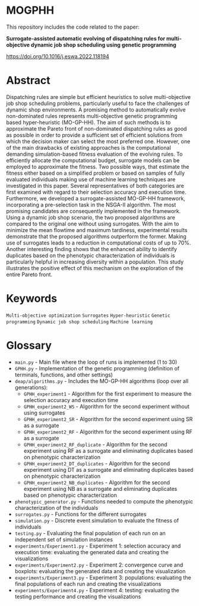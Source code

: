# MOGPHH
This repository includes the code related to the paper:

**Surrogate-assisted automatic evolving of dispatching rules for multi-objective dynamic job shop scheduling using genetic programming**

https://doi.org/10.1016/j.eswa.2022.118194

# Abstract
Dispatching rules are simple but efficient heuristics to solve multi-objective job shop scheduling problems, particularly useful to face the challenges of dynamic shop environments. A promising method to automatically evolve non-dominated rules represents multi-objective genetic programming based hyper-heuristic (MO-GP-HH). The aim of such methods is to approximate the Pareto front of non-dominated dispatching rules as good as possible in order to provide a sufficient set of efficient solutions from which the decision maker can select the most preferred one. However, one of the main drawbacks of existing approaches is the computational demanding simulation-based fitness evaluation of the evolving rules. To efficiently allocate the computational budget, surrogate models can be employed to approximate the fitness. Two possible ways, that estimate the fitness either based on a simplified problem or based on samples of fully evaluated individuals making use of machine learning techniques are investigated in this paper. Several representatives of both categories are first examined with regard to their selection accuracy and execution time. Furthermore, we developed a surrogate-assisted MO-GP-HH framework, incorporating a pre-selection task in the NSGA-II algorithm. The most promising candidates are consequently implemented in the framework. Using a dynamic job shop scenario, the two proposed algorithms are compared to the original one without using surrogates. With the aim to minimize the mean flowtime and maximum tardiness, experimental results demonstrate that the proposed algorithms outperform the former. Making use of surrogates leads to a reduction in computational costs of up to 70%. Another interesting finding shows that the enhanced ability to identify duplicates based on the phenotypic characterization of individuals is particularly helpful in increasing diversity within a population. This study illustrates the positive effect of this mechanism on the exploration of the entire Pareto front.

# Keywords
`Multi-objective optimization` `Surrogates` `Hyper-heuristic` `Genetic programming` `Dynamic job shop scheduling` `Machine learning`

# Glossary 
- `main.py` - Main file where the loop of runs is implemented (1 to 30)
- `GPHH.py` - Implementation of the genetic programming (definition of terminals, functions, and other settings)
- `deap/algorithms.py` - Includes the MO-GP-HH algorithms (loop over all generations):
  - `GPHH_experiment1` - Algorithm for the first experiment to measure the selection accuracy and execution time
  - `GPHH_experiment2_WS` - Algorithm for the second experiment without using surrogates
  - `GPHH_experiment2_SR` - Algorithm for the second experiment using SR as a surrogate
  - `GPHH_experiment2_RF` - Algorithm for the second experiment using RF as a surrogate
  - `GPHH_experiment2_RF_duplicate` - Algorithm for the second experiment using RF as a surrogate and eliminating duplicates based on phenotypic characterization
  - `GPHH_experiment2_DT_duplicates` - Algorithm for the second experiment using DT as a surrogate and eliminating duplicates based on phenotypic characterization
  - `GPHH_experiment2_NB_duplicates` - Algorithm for the second experiment using NB as a surrogate and eliminating duplicates based on phenotypic characterization
- `phenotypic_generator.py` - Functions needed to compute the phenotypic characterization of the individuals
- `surrogates.py` - Functions for the different surrogates
- `simulation.py` - Discrete event simulation to evaluate the fitness of individuals
- `testing.py` - Evaluating the final population of each run on an independent set of simulation instances
- `experiments/Experiment1.py` - Experiment 1: selection accuracy and execution time: evaluating the generated data and creating the visualizations
- `experiments/Experiment2.py` - Experiment 2: convergence curve and boxplots: evaluating the generated data and creating the visualization
- `experiments/Experiment3.py` - Experiment 3: populations: evaluating the final populations of each run and creating the visualizations
- `experiments/Experiment4.py` - Experiment 4: testing: evaluating the testing performance and creating the visualizations

